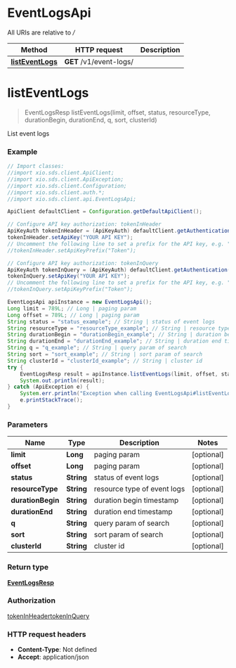 # EventLogsApi

All URIs are relative to */*

Method | HTTP request | Description
------------- | ------------- | -------------
[**listEventLogs**](EventLogsApi.md#listEventLogs) | **GET** /v1/event-logs/ | 

<a name="listEventLogs"></a>
# **listEventLogs**
> EventLogsResp listEventLogs(limit, offset, status, resourceType, durationBegin, durationEnd, q, sort, clusterId)



List event logs

### Example
```java
// Import classes:
//import xio.sds.client.ApiClient;
//import xio.sds.client.ApiException;
//import xio.sds.client.Configuration;
//import xio.sds.client.auth.*;
//import xio.sds.client.api.EventLogsApi;

ApiClient defaultClient = Configuration.getDefaultApiClient();

// Configure API key authorization: tokenInHeader
ApiKeyAuth tokenInHeader = (ApiKeyAuth) defaultClient.getAuthentication("tokenInHeader");
tokenInHeader.setApiKey("YOUR API KEY");
// Uncomment the following line to set a prefix for the API key, e.g. "Token" (defaults to null)
//tokenInHeader.setApiKeyPrefix("Token");

// Configure API key authorization: tokenInQuery
ApiKeyAuth tokenInQuery = (ApiKeyAuth) defaultClient.getAuthentication("tokenInQuery");
tokenInQuery.setApiKey("YOUR API KEY");
// Uncomment the following line to set a prefix for the API key, e.g. "Token" (defaults to null)
//tokenInQuery.setApiKeyPrefix("Token");

EventLogsApi apiInstance = new EventLogsApi();
Long limit = 789L; // Long | paging param
Long offset = 789L; // Long | paging param
String status = "status_example"; // String | status of event logs
String resourceType = "resourceType_example"; // String | resource type of event logs
String durationBegin = "durationBegin_example"; // String | duration begin timestamp
String durationEnd = "durationEnd_example"; // String | duration end timestamp
String q = "q_example"; // String | query param of search
String sort = "sort_example"; // String | sort param of search
String clusterId = "clusterId_example"; // String | cluster id
try {
    EventLogsResp result = apiInstance.listEventLogs(limit, offset, status, resourceType, durationBegin, durationEnd, q, sort, clusterId);
    System.out.println(result);
} catch (ApiException e) {
    System.err.println("Exception when calling EventLogsApi#listEventLogs");
    e.printStackTrace();
}
```

### Parameters

Name | Type | Description  | Notes
------------- | ------------- | ------------- | -------------
 **limit** | **Long**| paging param | [optional]
 **offset** | **Long**| paging param | [optional]
 **status** | **String**| status of event logs | [optional]
 **resourceType** | **String**| resource type of event logs | [optional]
 **durationBegin** | **String**| duration begin timestamp | [optional]
 **durationEnd** | **String**| duration end timestamp | [optional]
 **q** | **String**| query param of search | [optional]
 **sort** | **String**| sort param of search | [optional]
 **clusterId** | **String**| cluster id | [optional]

### Return type

[**EventLogsResp**](EventLogsResp.md)

### Authorization

[tokenInHeader](../README.md#tokenInHeader)[tokenInQuery](../README.md#tokenInQuery)

### HTTP request headers

 - **Content-Type**: Not defined
 - **Accept**: application/json

